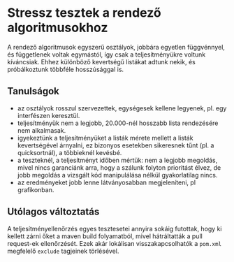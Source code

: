 # Stressz tesztek a rendező algoritmusokhoz

A rendező algoritmusok egyszerű osztályok, jobbára egyetlen függvénnyel, és függetlenek voltak egymástól, így csak a teljesítményükre voltunk kíváncsiak.
Ehhez különböző kevertségű listákat adtunk nekik, és próbálkoztunk többféle hosszúsággal is.

## Tanulságok
- az osztályok rosszul szervezettek, egységesek kellene legyenek, pl. egy interfészen keresztül.
- teljesítményük nem a legjobb, 20.000-nél hosszabb lista rendezésére nem alkalmasak.
- igyekeztünk a teljesítményüket a listák mérete mellett a listák kevertségével árnyalni, ez bizonyos esetekben sikeresnek tűnt (pl. a quicksortnál), a többieknél kevésbé.
- a teszteknél, a teljesítményt időben mértük: nem a legjobb megoldás, mivel nincs garanciánk arra, hogy a szálunk folyton prioritást élvez, de jobb megoldás a vizsgált kód manipulálása nélkül gyakorlatilag nincs.
- az eredményeket jobb lenne látványosabban megjeleníteni, pl grafikonban.

## Utólagos változtatás
A teljesítményellenőrzés egyes tesztesetei annyira sokáig futottak, hogy ki kellett zárni őket a maven build folyamatból, mivel hátráltatták a pull request-ek ellenőrzését. Ezek akár lokálisan visszakapcsolhatók a `pom.xml` megfelelő `exclude` tagjeinek törlésével.
